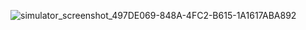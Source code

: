 
![simulator_screenshot_497DE069-848A-4FC2-B615-1A1617ABA892](https://github.com/user-attachments/assets/304d7279-72d2-4e9c-aa72-2d8a467eac68)
